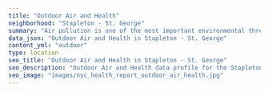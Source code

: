 ```yaml
---
title: "Outdoor Air and Health"
neighborhood: "Stapleton - St. George"
summary: "Air pollution is one of the most important environmental threats to urban populations and while all people are exposed, pollutant emissions, levels of exposure, and population vulnerability vary across neighborhoods. Exposures to common air pollutants have been linked to respiratory and cardiovascular diseases, cancers, and premature deaths."
data_json: "Outdoor Air and Health in Stapleton - St. George"
content_yml: "outdoor"
type: location
seo_title: "Outdoor Air and Health in Stapleton - St. George"
seo_description: "Outdoor Air and Health data profile for the Stapleton - St. George neighborhood of NYC."
seo_image: "images/nyc_health_report_outdoor_air_health.jpg"
---
```

